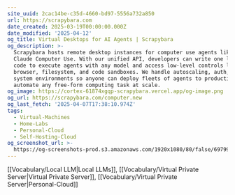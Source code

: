 ```yaml
---
site_uuid: 2cac14be-c35d-4660-bd97-5556a732a850
url: https://scrapybara.com
date_created: 2025-03-19T00:00:00.000Z
date_modified: '2025-04-12'
og_title: Virtual Desktops for AI Agents | Scrapybara
og_description: >-
  Scrapybara hosts remote desktop instances for computer use agents like CUA and
  Claude Computer Use. With our unified API, developers can write one line of
  code to execute agents with any model and access low-level controls like the
  browser, filesystem, and code sandboxes. We handle autoscaling, auth, and
  system environments so anyone can deploy fleets of agents to production and
  automate any free-form computing task at scale.
og_image: https://cortex-61874xgqp-scrapybara.vercel.app/og-image.png
og_url: https://scrapybara.com/computer.new
og_last_fetch: '2025-04-07T17:38:10.974Z'
tags:
  - Virtual-Machines
  - Home-Labs
  - Personal-Cloud
  - Self-Hosting-Cloud
og_screenshot_url: >-
  https://og-screenshots-prod.s3.amazonaws.com/1920x1080/80/false/6979915dd56ef312d91e18e3a18a209185da79e2582658d2dd321577e737f13b.jpeg
---
```



























































[[Vocabulary/Local LLM|Local LLMs]], [[Vocabulary/Virtual Private Server|Virtual Private Server]], [[Vocabulary/Virtual Private Server|Personal-Cloud]]

